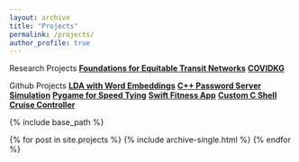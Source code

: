 ```yaml
---
layout: archive
title: "Projects"
permalink: /projects/
author_profile: true
---
```


Research Projects
[**Foundations for Equitable Transit Networks**](https://arxiv.org/pdf/2212.12007.pdf)
[**COVIDKG**](http://covidkg.org/)

Github Projects
[**LDA with Word Embeddings**](https://github.com/sophiepavia/ML-Project)
[**C++ Password Server Simulation**](https://github.com/sophiepavia/passserver)
[**Pygame for Speed Tying**](https://github.com/sophiepavia/speedyfingers)
[**Swift Fitness App**](https://github.com/sophiepavia/fitnessapp)
[**Custom C Shell**](https://github.com/sophiepavia/project1)
[**Cruise Controller**](https://github.com/sophiepavia/cruise_control)

{% include base_path %}


{% for post in site.projects %}
  {% include archive-single.html %}
{% endfor %}

